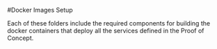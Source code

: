 #Docker Images Setup 

Each of these folders include the required components for building the docker containers that deploy all the services defined in the Proof of Concept. 





